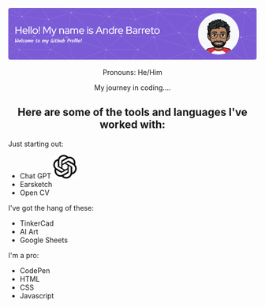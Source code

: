 ![Header](./github-header-image.png)

<div id="intro" align="center">
Pronouns: He/Him

My journey in coding....
</div>


<div align="center">

<h2>Here are some of the tools and languages I've worked with:</h2>
</div>

<div id="languages" align="left">

Just starting out:
- Chat GPT <img src="https://github.com/andrebarretocubed/andrebprofilerepository2/blob/main/openai.svg" width="48">
- Earsketch
- Open CV

I've got the hang of these:
- TinkerCad
- AI Art
- Google Sheets
  
I'm a pro:
- CodePen
- HTML
- CSS
- Javascript

</div>

